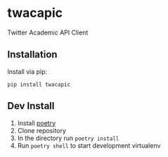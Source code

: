 # twacapic
Twitter Academic API Client

## Installation

Install via pip:

`pip install twacapic`

## Dev Install

1. Install [poetry](https://python-poetry.org/docs/#installation)
2. Clone repository
3. In the directory run `poetry install`
4. Run `poetry shell` to start development virtualenv

